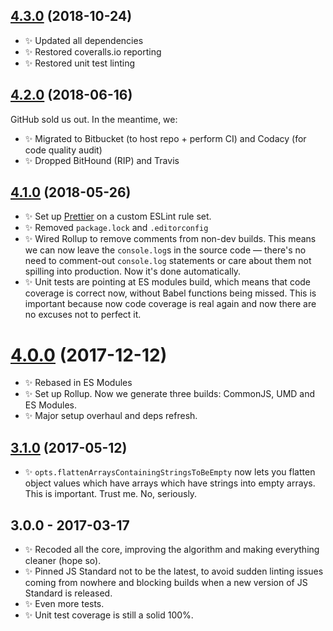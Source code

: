 ## [4.3.0] (2018-10-24)

- ✨ Updated all dependencies
- ✨ Restored coveralls.io reporting
- ✨ Restored unit test linting

## [4.2.0] (2018-06-16)

GitHub sold us out. In the meantime, we:

- ✨ Migrated to Bitbucket (to host repo + perform CI) and Codacy (for code quality audit)
- ✨ Dropped BitHound (RIP) and Travis

## [4.1.0] (2018-05-26)

- ✨ Set up [Prettier](https://prettier.io) on a custom ESLint rule set.
- ✨ Removed `package.lock` and `.editorconfig`
- ✨ Wired Rollup to remove comments from non-dev builds. This means we can now leave the `console.log`s in the source code — there's no need to comment-out `console.log` statements or care about them not spilling into production. Now it's done automatically.
- ✨ Unit tests are pointing at ES modules build, which means that code coverage is correct now, without Babel functions being missed. This is important because now code coverage is real again and now there are no excuses not to perfect it.

# [4.0.0] (2017-12-12)

- ✨ Rebased in ES Modules
- ✨ Set up Rollup. Now we generate three builds: CommonJS, UMD and ES Modules.
- ✨ Major setup overhaul and deps refresh.

## [3.1.0] (2017-05-12)

- ✨ `opts.flattenArraysContainingStringsToBeEmpty` now lets you flatten object values which have arrays which have strings into empty arrays. This is important. Trust me. No, seriously.

## 3.0.0 - 2017-03-17

- ✨ Recoded all the core, improving the algorithm and making everything cleaner (hope so).
- ✨ Pinned JS Standard not to be the latest, to avoid sudden linting issues coming from nowhere and blocking builds when a new version of JS Standard is released.
- ✨ Even more tests.
- ✨ Unit test coverage is still a solid 100%.

[3.0.0]: https://bitbucket.org/codsen/object-flatten-all-arrays/branches/compare/v3.0.0%0Dv2.0.0#diff
[3.1.0]: https://bitbucket.org/codsen/object-flatten-all-arrays/branches/compare/v3.1.0%0Dv3.0.1#diff
[4.0.0]: https://bitbucket.org/codsen/object-flatten-all-arrays/branches/compare/v4.0.0%0Dv3.1.4#diff
[4.1.0]: https://bitbucket.org/codsen/object-flatten-all-arrays/branches/compare/v4.1.0%0Dv4.0.6#diff
[4.2.0]: https://bitbucket.org/codsen/object-flatten-all-arrays/branches/compare/v4.2.0%0Dv4.1.0#diff
[4.3.0]: https://bitbucket.org/codsen/object-flatten-all-arrays/branches/compare/v4.3.0%0Dv4.2.0#diff

